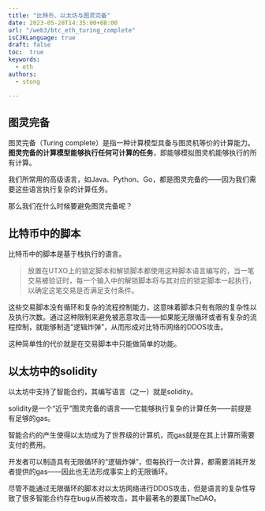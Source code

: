 ```yaml
---
title: "比特币、以太坊与图灵完备"
date: 2023-05-28T14:35:00+08:00
url: "/web3/btc_eth_turing_complete"
isCJKLanguage: true
draft: false
toc:  true
keywords:
  - eth
authors:
  - stong

---
```




## 图灵完备

图灵完备（Turing complete）是指一种计算模型具备与图灵机等价的计算能力。**图灵完备的计算模型能够执行任何可计算的任务**，即能够模拟图灵机能够执行的所有计算。

我们所常用的高级语言，如Java、Python、Go，都是图灵完备的——因为我们需要这些语言执行复杂的计算任务。

那么我们在什么时候要避免图灵完备呢？

## 比特币中的脚本

比特币中的脚本是基于栈执行的语言。

> 放置在UTXO上的锁定脚本和解锁脚本都使用这种脚本语言编写的，当一笔交易被验证时，每一个输入中的解锁脚本将与其对应的锁定脚本一起执行，以确定这笔交易是否满足支付条件。

这些交易脚本没有循环和复杂的流程控制能力，这意味着脚本只有有限的复杂性以及执行次数。通过这种限制来避免被恶意攻击——如果能无限循环或者有复杂的流程控制，就能够制造“逻辑炸弹”，从而形成对比特币网络的DDOS攻击。

这种简单性的代价就是在交易脚本中只能做简单的功能。

## 以太坊中的solidity

以太坊中支持了智能合约，其编写语言（之一）就是solidity。

solidity是一个“近乎”图灵完备的语言——它能够执行复杂的计算任务——前提是有足够的gas。

智能合约的产生使得以太坊成为了世界级的计算机，而gas就是在其上计算所需要支付的费用。

开发者可以制造具有无限循环的“逻辑炸弹”，但每执行一次计算，都需要消耗开发者提供的gas——因此也无法形成事实上的无限循环。

尽管不能通过无限循环的脚本对以太坊网络进行DDOS攻击，但是语言的复杂性导致了很多智能合约存在bug从而被攻击，其中最著名的要属TheDAO。

